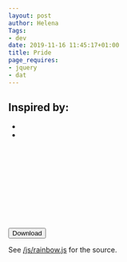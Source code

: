 ```yaml
---
layout: post
author: Helena
Tags:
- dev
date: 2019-11-16 11:45:17+01:00
title: Pride
page_requires:
- jquery
- dat
---
```


Inspired by:
-
-
-


<svg id="plot" xmlns="http://www.w3.org/2000/svg" xmlns:xlink="http://www.w3.org/1999/xlink"/>

<button id="download">Download</button>
<script src="/js/download-svg.js"></script>
<script type="text/javascript">
bindDownloadButton("download", "plot");
</script>


<script src="/js/perlin.js"></script>
<script src="/js/lib.js"></script>
<script src="/js/rainbow.js"></script>
See [/js/rainbow.js](/js/rainbow.js) for the source.
